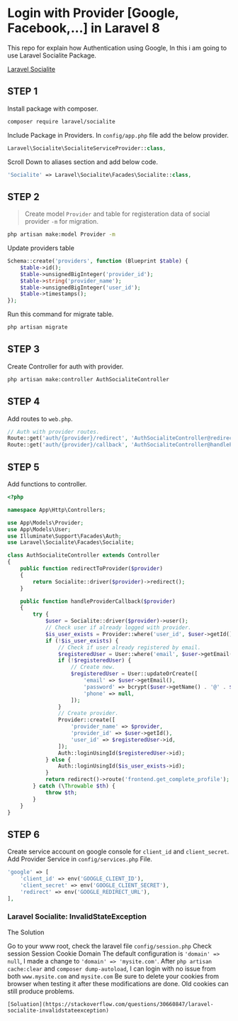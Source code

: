 
# Login with Provider [Google, Facebook,...] in Laravel 8

This repo for explain how Authentication using Google, In this i am going to use Laravel Socialite Package.

[Laravel Socialite](https://github.com/laravel/socialite)

## STEP 1

Install package with composer.
```bash
composer require laravel/socialite
```
Include Package in Providers.
In `config/app.php` file add the below provider.
```php
Laravel\Socialite\SocialiteServiceProvider::class,
```
Scroll Down to aliases section and add below code.
```php
'Socialite' => Laravel\Socialite\Facades\Socialite::class,
```

## STEP 2
> Create model `Provider` and table for registeration data of social provider `-m` for migration.

```bash
php artisan make:model Provider -m
```

Update providers table
```php
Schema::create('providers', function (Blueprint $table) {
    $table->id();
    $table->unsignedBigInteger('provider_id');
    $table->string('provider_name');
    $table->unsignedBigInteger('user_id');
    $table->timestamps();
});
```
Run this command for migrate table.
```php
php artisan migrate
```

## STEP 3
Create Controller for auth with provider.
```bash
php artisan make:controller AuthSocialiteController
```


## STEP 4
Add routes to `web.php`.

```php
// Auth with provider routes.
Route::get('auth/{provider}/redirect', 'AuthSocialiteController@redirectToProvider')->name('login_with_redirect');
Route::get('auth/{provider}/callback', 'AuthSocialiteController@handleProviderCallback')->name('login_with_callback');
```

## STEP 5
Add functions to controller.
```php
<?php

namespace App\Http\Controllers;

use App\Models\Provider;
use App\Models\User;
use Illuminate\Support\Facades\Auth;
use Laravel\Socialite\Facades\Socialite;

class AuthSocialiteController extends Controller
{
    public function redirectToProvider($provider)
    {
        return Socialite::driver($provider)->redirect();
    }

    public function handleProviderCallback($provider)
    {
        try {
            $user = Socialite::driver($provider)->user();
            // Check user if already logged with provider.
            $is_user_exists = Provider::where('user_id', $user->getId())->first();
            if (!$is_user_exists) {
                // Check if user already registered by email.
                $registeredUser = User::where('email', $user->getEmail())->first();
                if (!$registeredUser) {
                    // Create new.
                    $registeredUser = User::updateOrCreate([
                        'email' => $user->getEmail(),
                        'password' => bcrypt($user->getName() . '@' . $user->getId()),
                        'phone' => null,
                    ]);
                }
                // Create provider.
                Provider::create([
                    'provider_name' => $provider,
                    'provider_id' => $user->getId(),
                    'user_id' => $registeredUser->id,
                ]);
                Auth::loginUsingId($registeredUser->id);
            } else {
                Auth::loginUsingId($is_user_exists->id);
            }
            return redirect()->route('frontend.get_complete_profile');
        } catch (\Throwable $th) {
            throw $th;
        }
    }
}
```

## STEP 6
Create service account on google console for `client_id` and `client_secret`.
Add Provider Service in `config/services.php` File.
```php
'google' => [
    'client_id' => env('GOOGLE_CLIENT_ID'),
    'client_secret' => env('GOOGLE_CLIENT_SECRET'),
    'redirect' => env('GOOGLE_REDIRECT_URL'),
],
```

### Laravel Socialite: InvalidStateException
The Solution

Go to your www root, check the laravel file `config/session.php`
Check session Session Cookie Domain The default configuration is `'domain' => null`,
I made a change to `'domain' => 'mysite.com'`.
After `php artisan cache:clear` and `composer dump-autoload`, 
I can login with no issue from both `www.mysite.com` and `mysite.com`
Be sure to delete your cookies from browser when testing it after 
these modifications are done. Old cookies can still produce problems.
```
[Soluation](https://stackoverflow.com/questions/30660847/laravel-socialite-invalidstateexception)
